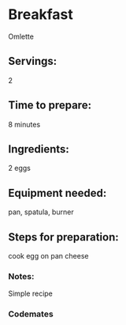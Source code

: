 # Breakfast 
Omlette

## Servings: 
2

## Time to prepare: 
8 minutes

## Ingredients: 
2 eggs



## Equipment needed: 
pan, spatula, burner


## Steps for preparation: 
cook egg on pan cheese



### Notes:
Simple recipe 


### Codemates #
